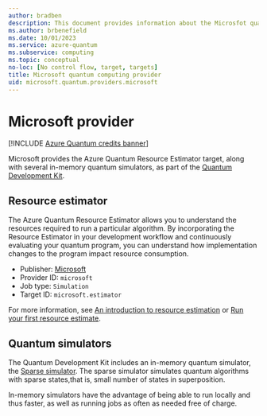 ```yaml
---
author: bradben
description: This document provides information about the Microsfot quantum computing Resource Estimation provider
ms.author: brbenefield
ms.date: 10/01/2023
ms.service: azure-quantum
ms.subservice: computing
ms.topic: conceptual
no-loc: [No control flow, target, targets]
title: Microsoft quantum computing provider
uid: microsoft.quantum.providers.microsoft
---
```


# Microsoft provider

[!INCLUDE [Azure Quantum credits banner](includes/azure-quantum-credits.md)]

Microsoft provides the Azure Quantum Resource Estimator target, along with several in-memory quantum simulators, as part of the [Quantum Development Kit](xref:microsoft.quantum.overview.q-sharp).

## Resource estimator

The Azure Quantum Resource Estimator allows you to understand the resources required to run a particular algorithm. By incorporating the Resource Estimator in your development workflow and continuously evaluating your quantum program, you can understand how implementation changes to the program impact resource consumption.

- Publisher: [Microsoft](https://quantum.microsoft.com)
- Provider ID: `microsoft`
- Job type: `Simulation`
- Target ID: `microsoft.estimator`

For more information, see [An introduction to resource estimation](xref:microsoft.quantum.overview.intro-resource-estimator) or [Run your first resource estimate](xref:microsoft.quantum.quickstarts.computing.resources-estimator).

## Quantum simulators

The Quantum Development Kit includes an in-memory quantum simulator, the [Sparse simulator](xref:microsoft.quantum.machines.overview.sparse-simulator). The sparse simulator simulates quantum algorithms with sparse states,that is, small number of states in superposition.

In-memory simulators have the advantage of being able to run locally and thus faster, as well as running jobs as often as needed free of charge.
